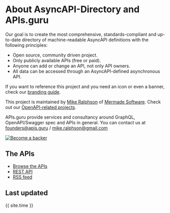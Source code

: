 # About AsyncAPI-Directory and APIs.guru

Our goal is to create the most comprehensive, standards-compliant and up-to-date directory of machine-readable AsyncAPI definitions with the following principles:
- Open source, community driven project.
- Only publicly available APIs (free or paid).
- Anyone can add or change an API, not only API owners.
- All data can be accessed through an AsyncAPI-defined asynchronous API.

If you want to reference this project and you need an icon or even a banner, check our [branding guide](https://github.com/APIs-guru/branding).

This project is maintained by [Mike Ralphson](https://github.com/MikeRalphson) of [Mermade Software](https://github.com/mermade). Check out our [OpenAPI-related projects](https://github.com/search?q=org%3AMermade+openapi).

APIs.guru provide services and consultancy around GraphQL, OpenAPI/Swagger spec and APIs in general.
You can contact us at founders@apis.guru / mike.ralphson@gmail.com

[![Become a backer](https://opencollective.com/openapi-directory/tiers/backer.svg?avatarHeight=36&width=600)](https://opencollective.com/openapi-directory)

## The APIs

* [Browse the APIs](APIs)
* [REST API](rest/v1/apis.json)
* [RSS feed](rss/feed.xml)

## Last updated

{{ site.time }}
